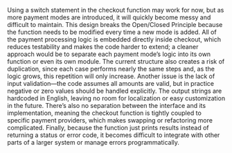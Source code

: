 Using a switch statement in the checkout function may work for now, but as more payment modes are introduced, it will quickly become messy and difficult to maintain. This design breaks the Open/Closed Principle because the function needs to be modified every time a new mode is added. All of the payment processing logic is embedded directly inside checkout, which reduces testability and makes the code harder to extend; a cleaner approach would be to separate each payment mode’s logic into its own function or even its own module. The current structure also creates a risk of duplication, since each case performs nearly the same steps and, as the logic grows, this repetition will only increase. Another issue is the lack of input validation—the code assumes all amounts are valid, but in practice negative or zero values should be handled explicitly. The output strings are hardcoded in English, leaving no room for localization or easy customization in the future. There’s also no separation between the interface and its implementation, meaning the checkout function is tightly coupled to specific payment providers, which makes swapping or refactoring more complicated. Finally, because the function just prints results instead of returning a status or error code, it becomes difficult to integrate with other parts of a larger system or manage errors programmatically.
